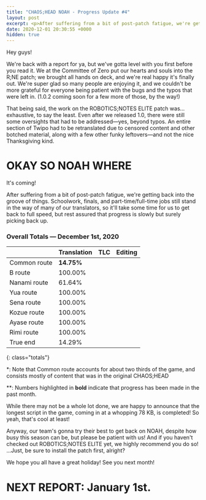 ```yaml
---
title: "CHAOS;HEAD NOAH - Progress Update #4"
layout: post
excerpt: <p>After suffering from a bit of post-patch fatigue, we're getting back into the groove of things. Schoolwork, finals, and part-time/full-time jobs still stand in the way of many of our translators, so it'll take some time for us to get back to full speed, but rest assured that progress is slowly but surely picking back up.</p>
date: 2020-12-01 20:30:55 +0000
hidden: true
---
```


Hey guys!

We're back with a report for ya, but we've gotta level with you first before you read it. We at the Committee of Zero put our hearts and souls into the R;NE patch; we brought all hands on deck, and we're real happy it's finally out. We're super glad so many people are enjoying it, and we couldn't be more grateful for everyone being patient with the bugs and the typos that were left in. (1.0.2 coming soon for a few more of those, by the way!)

That being said, the work on the ROBOTICS;NOTES ELITE patch was... exhaustive, to say the least. Even after we released 1.0, there were still some oversights that had to be addressed—yes, beyond typos. An entire section of Twipo had to be retranslated due to censored content and other botched material, along with a few other funky leftovers—and not the nice Thanksgiving kind.

# OKAY SO NOAH WHERE

It's coming! 

After suffering from a bit of post-patch fatigue, we're getting back into the groove of things. Schoolwork, finals, and part-time/full-time jobs still stand in the way of many of our translators, so it'll take some time for us to get back to full speed, but rest assured that progress is slowly but surely picking back up.

### Overall Totals — December 1st, 2020

|              | **Translation** | **TLC** | **Editing** |
| ------------ | --------------- | ------- | ----------- |
| Common route | **14.75%**      |         |             |
| B route      | 100.00%         |         |             |
| Nanami route | 61.64%          |         |             |
| Yua route    | 100.00%         |         |             |
| Sena route   | 100.00%         |         |             |
| Kozue route  | 100.00%         |         |             |
| Ayase route  | 100.00%         |         |             |
| Rimi route   | 100.00%         |         |             |
| True end     | 14.29%          |         |             |
{: class="totals"}

\*: Note that Common route accounts for about two thirds of the game, and consists mostly of content that was in the original CHAOS;HEAD

\*\*: Numbers highlighted in **bold** indicate that progress has been made in the past month.

While there may not be a whole lot done, we are happy to announce that the longest script in the game, coming in at a whopping 78 KB, is completed! So yeah, that's cool at least! 

Anyway, our team's gonna try their best to get back on NOAH, despite how busy this season can be, but please be patient with us! And if you haven't checked out ROBOTICS;NOTES ELITE yet, we highly recommend you do so! ...Just, be sure to install the patch first, alright?

We hope you all have a great holiday! See you next month!

# NEXT REPORT: January 1st.